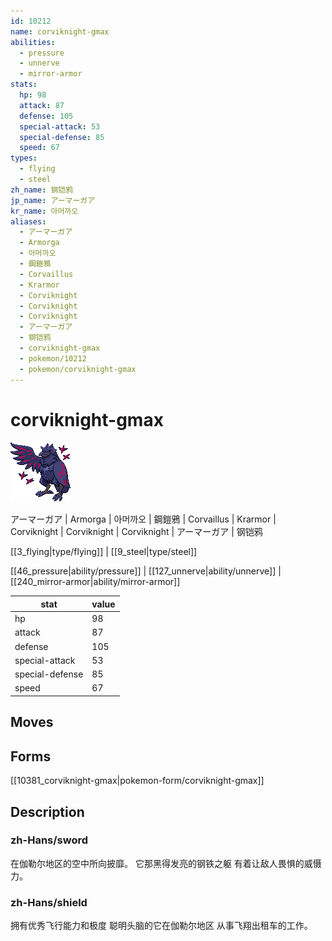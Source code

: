 ```yaml
---
id: 10212
name: corviknight-gmax
abilities:
  - pressure
  - unnerve
  - mirror-armor
stats:
  hp: 98
  attack: 87
  defense: 105
  special-attack: 53
  special-defense: 85
  speed: 67
types:
  - flying
  - steel
zh_name: 钢铠鸦
jp_name: アーマーガア
kr_name: 아머까오
aliases:
  - アーマーガア
  - Armorga
  - 아머까오
  - 鋼鎧鴉
  - Corvaillus
  - Krarmor
  - Corviknight
  - Corviknight
  - Corviknight
  - アーマーガア
  - 钢铠鸦
  - corviknight-gmax
  - pokemon/10212
  - pokemon/corviknight-gmax
---
```

# corviknight-gmax

![](https://raw.githubusercontent.com/PokeAPI/sprites/master/sprites/pokemon/10212.png)

アーマーガア | Armorga | 아머까오 | 鋼鎧鴉 | Corvaillus | Krarmor | Corviknight | Corviknight | Corviknight | アーマーガア | 钢铠鸦

[[3_flying|type/flying]] | [[9_steel|type/steel]]

[[46_pressure|ability/pressure]] | [[127_unnerve|ability/unnerve]] | [[240_mirror-armor|ability/mirror-armor]]

|stat|value|
|---|---|
|hp|98|
|attack|87|
|defense|105|
|special-attack|53|
|special-defense|85|
|speed|67|


## Moves



## Forms



[[10381_corviknight-gmax|pokemon-form/corviknight-gmax]]

## Description

### zh-Hans/sword

在伽勒尔地区的空中所向披靡。
它那黑得发亮的钢铁之躯
有着让敌人畏惧的威慑力。

### zh-Hans/shield

拥有优秀飞行能力和极度
聪明头脑的它在伽勒尔地区
从事飞翔出租车的工作。

